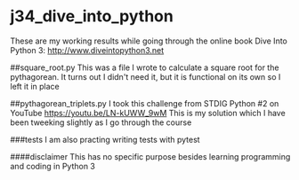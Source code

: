 # j34_dive_into_python
These are my working results while going through the online book Dive Into Python 3: 
http://www.diveintopython3.net

##square_root.py
This was a file I wrote to calculate a square root for the pythagorean.  It turns out I didn't
need it, but it is functional on its own so I left it in place

##pythagorean_triplets.py
I took this challenge from STDIG Python #2 on YouTube
https://youtu.be/LN-kUWW_9wM
This is my solution which I have been tweeking slightly as I go through the course

###tests
I am also practing writing tests with pytest

####disclaimer
This has no specific purpose besides learning programming and coding in Python 3

